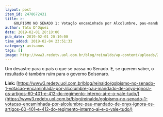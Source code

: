 ```yaml
---
layout: post
item_id: 2478672431
title: >-
    GOLPISMO NO SENADO 1: Votação encaminhada por Alcolumbre, pau-mandado de Onyx, ignora os Artigos 60, 401 e 412 do Regimento Interno. Aí é o vale-tudo
author: Tatu D'Oquei
date: 2019-02-01 20:10:00
pub_date: 2019-02-01 20:10:00
time_added: 2019-02-04 23:51:33
category: avisamos
tags: []
image: http://www3.redetv.uol.com.br/blog/reinaldo/wp-content/uploads/2019/02/golpismo-no-senado-1-votacao-encaminhada-por-alcolumbre-pau-mandado-de-onyx-ignora-os-artigos-60-401-e-412-do-regimento-interno-ai-e-o-vale-tudo.jpeg
---
```


Um desastre para o país o que se passa no Senado. E, se querem saber, o resultado é também ruim para o governo Bolsonaro.

**Link:** [https://www3.redetv.uol.com.br/blog/reinaldo/golpismo-no-senado-1-votacao-encaminhada-por-alcolumbre-pau-mandado-de-onyx-ignora-os-artigos-60-401-e-412-do-regimento-interno-ai-e-o-vale-tudo/](https://www3.redetv.uol.com.br/blog/reinaldo/golpismo-no-senado-1-votacao-encaminhada-por-alcolumbre-pau-mandado-de-onyx-ignora-os-artigos-60-401-e-412-do-regimento-interno-ai-e-o-vale-tudo/)

